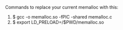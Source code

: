 Commands to replace your current memalloc with this:
1. $ gcc -o memalloc.so -fPIC -shared memalloc.c
2. $ export LD_PRELOAD=/$PWD/memalloc.so
